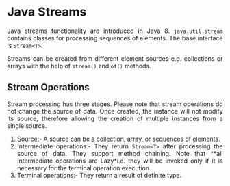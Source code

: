 <div style="text-align: justify">

# **Java Streams**

Java streams functionality are introduced in Java 8. `java.util.stream` contains classes for processing sequences of elements. The base interface is `Stream<T>`. 

Streams can be created from different element sources e.g. collections or arrays with the help of `stream()` and `of()` methods.

## **Stream Operations**

Stream processing has three stages. Please note that stream operations do not change the source of data. Once created, the instance will not modify its source, therefore allowing the creation of multiple instances from a single source.

1. Source:- A source can be a collection, array, or sequences of elements.
2. Intermediate operations:- They return `Stream<T>` after processing the source of data. They support method chaining. Note that **all intermediate operations are Lazy*i.e. they will be invoked only if it is necessary for the terminal operation execution.
3. Terminal operations:- They return a result of definite type. 
</div>